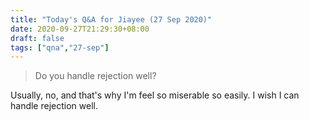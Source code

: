 ```yaml
---
title: "Today's Q&A for Jiayee (27 Sep 2020)"
date: 2020-09-27T21:29:30+08:00
draft: false
tags: ["qna","27-sep"]
---
```

> Do you handle rejection well?

Usually, no, and that's why I'm feel so miserable so easily. I wish I can handle rejection well.
